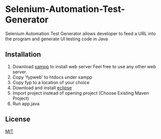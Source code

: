 # Selenium-Automation-Test-Generator

Selenium Automation Test Generator allows developer to feed a URL into the program and generate UI testing code in Java

## Installation

1. Download [xampp](https://www.apachefriends.org/download.html) to install web server
Feel free to use any other web server.
2. Copy 'fypweb' to htdocs under xampp
3. Copy fyp to a location of your choice
4. Download and install [eclipse](https://www.eclipse.org/downloads/)
5. Import project instead of opening project (Choose Existing Maven Project)
5. Run app.java



## License
[MIT](https://choosealicense.com/licenses/mit/)
